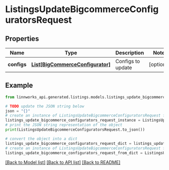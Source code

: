 # ListingsUpdateBigcommerceConfiguratorsRequest


## Properties

Name | Type | Description | Notes
------------ | ------------- | ------------- | -------------
**configs** | [**List[BigCommerceConfigurator]**](BigCommerceConfigurator.md) | Configs to update | [optional] 

## Example

```python
from linnworks_api.generated.listings.models.listings_update_bigcommerce_configurators_request import ListingsUpdateBigcommerceConfiguratorsRequest

# TODO update the JSON string below
json = "{}"
# create an instance of ListingsUpdateBigcommerceConfiguratorsRequest from a JSON string
listings_update_bigcommerce_configurators_request_instance = ListingsUpdateBigcommerceConfiguratorsRequest.from_json(json)
# print the JSON string representation of the object
print(ListingsUpdateBigcommerceConfiguratorsRequest.to_json())

# convert the object into a dict
listings_update_bigcommerce_configurators_request_dict = listings_update_bigcommerce_configurators_request_instance.to_dict()
# create an instance of ListingsUpdateBigcommerceConfiguratorsRequest from a dict
listings_update_bigcommerce_configurators_request_from_dict = ListingsUpdateBigcommerceConfiguratorsRequest.from_dict(listings_update_bigcommerce_configurators_request_dict)
```
[[Back to Model list]](../README.md#documentation-for-models) [[Back to API list]](../README.md#documentation-for-api-endpoints) [[Back to README]](../README.md)



